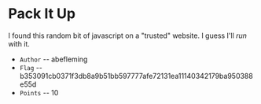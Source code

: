 # Pack It Up
I found this random bit of javascript on a "trusted" website. I guess I'll _run_ with it.

- `Author` -- abefleming
- `Flag` -- b353091cb0371f3db8a9b51bb597777afe72131ea11140342179ba950388e55d
- `Points` -- 10